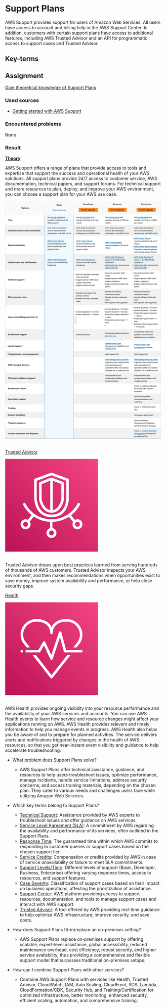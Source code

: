# Support Plans

AWS Support provides support for users of Amazon Web Services. All users have access to account and billing help in the AWS Support Center. In addition, customers with certain support plans have access to additional features, including AWS Trusted Advisor and an API for programmatic access to support cases and Trusted Advisor.

## Key-terms


## Assignment

<ins>Gain theoretical knowledge of Support Plans</ins>

### Used sources
- [Getting started with AWS Support](https://docs.aws.amazon.com/awssupport/latest/user/getting-started.html)

### Encountered problems
None

### Result

**<ins>Theory</ins>**

AWS Support offers a range of plans that provide access to tools and expertise that support the success and operational health of your AWS solutions. All support plans provide 24/7 access to customer service, AWS documentation, technical papers, and support forums. For technical support and more resources to plan, deploy, and improve your AWS environment, you can choose a support plan for your AWS use case.

![support plans](/06_AWS_3/includes/07_support-plans1.png)  
![support plans](/06_AWS_3/includes/07_support-plans2.png)<br><br>

<ins>Trusted Advisor</ins>

![trusted advisor](/06_AWS_3/includes/07_support-plans3.png)<br><br>

Trusted Advisor draws upon best practices learned from serving hundreds of thousands of AWS customers. Trusted Advisor inspects your AWS environment, and then makes recommendations when opportunities exist to save money, improve system availability and performance, or help close security gaps.

<ins>Health</ins>

![health dashboard](/06_AWS_3/includes/07_support-plans4.png)<br><br>

AWS Health provides ongoing visibility into your resource performance and the availability of your AWS services and accounts. You can use AWS Health events to learn how service and resource changes might affect your applications running on AWS. AWS Health provides relevant and timely information to help you manage events in progress. AWS Health also helps you be aware of and to prepare for planned activities. The service delivers alerts and notifications triggered by changes in the health of AWS resources, so that you get near-instant event visibility and guidance to help accelerate troubleshooting.

- What problem does Support Plans solve?
    - AWS Support Plans offer technical assistance, guidance, and resources to help users troubleshoot issues, optimize performance, manage incidents, handle service limitations, address security concerns, and access training materials, depending on the chosen plan. They cater to various needs and challenges users face while utilizing Amazon Web Services.

- Which key terms belong to Support Plans?
    - <ins>Technical Support</ins>: Assistance provided by AWS experts to troubleshoot issues and offer guidance on AWS services
    - <ins>Service Level Agreement (SLA)</ins>: A commitment by AWS regarding the availability and performance of its services, often outlined in the Support Plans.
    - <ins>Response Time</ins>: The guaranteed time within which AWS commits to responding to customer queries or support cases based on the chosen support tier.
    - <ins>Service Credits</ins>: Compensation or credits provided by AWS in case of service unavailability or failure to meet SLA commitments.
    - <ins>Support Levels/Tiers</ins>: Different levels of support (Basic, Developer, Business, Enterprise) offering varying response times, access to resources, and support features.
    - <ins>Case Severity</ins>: Classification of support cases based on their impact on business operations, affecting the prioritization of assistance.
    - <ins>Support Center</ins>: AWS platform providing access to support resources, documentation, and tools to manage support cases and interact with AWS support.
    - <ins>Trusted Advisor</ins>: A tool offered by AWS providing real-time guidance to help optimize AWS infrastructure, improve security, and save costs.

- How does Support Plans fit-in/replace an on-premises setting?
    - AWS Support Plans replace on-premises support by offering scalable, expert-level assistance, global accessibility, reduced maintenance overhead, cost efficiency, robust security, and higher service availability, thus providing a comprehensive and flexible support model that surpasses traditional on-premises setups.

- How can I combine Support Plans with other services?
    - Combine AWS Support Plans with services like Health, Trusted Advisor, CloudWatch, IAM, Auto Scaling, CloudFront, RDS, Lambda, CloudFormation/CDK, Security Hub, and Training/Certification for optimized infrastructure, better monitoring, enhanced security, efficient scaling, automation, and comprehensive training.